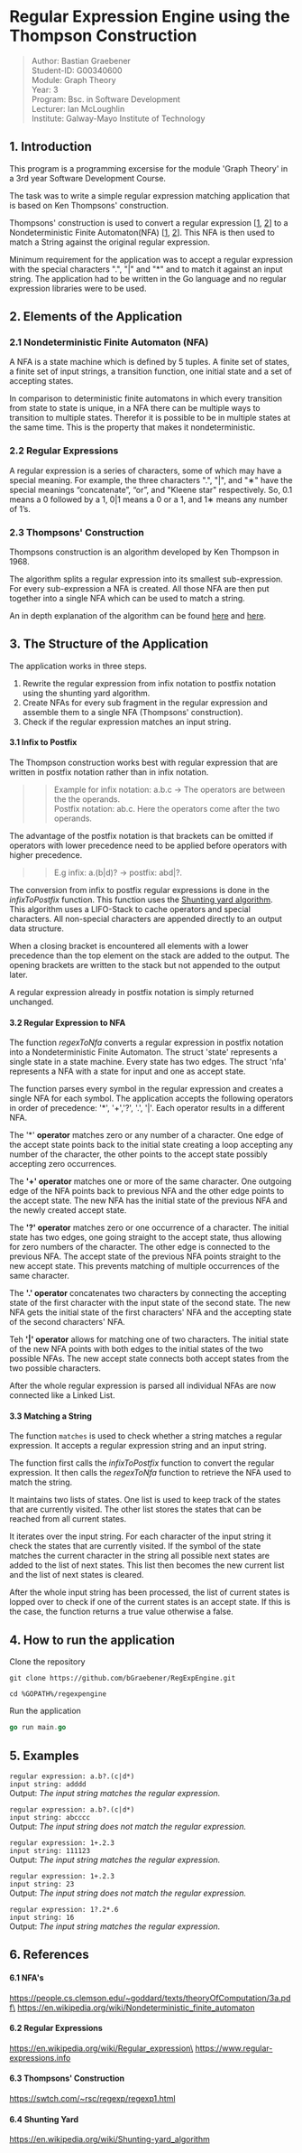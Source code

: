 # Regular Expression Engine using the Thompson Construction

>Author: Bastian Graebener\
>Student-ID: G00340600\
>Module: Graph Theory\
>Year: 3\
>Program: Bsc. in Software Development\
>Lecturer: Ian McLoughlin\
>Institute: Galway-Mayo Institute of Technology

## 1. Introduction
This program is a programming excersise for the module 'Graph Theory' in a 3rd year Software Development Course.

The task was to write a simple regular expression matching application that is based on Ken Thompsons' construction.

Thompsons' construction is used to convert a regular expression [[1](https://en.wikipedia.org/wiki/Regular_expression), 
    [2](https://www.regular-expressions.info)] to a 
Nondeterministic Finite Automaton(NFA) [[1](https://people.cs.clemson.edu/~goddard/texts/theoryOfComputation/3a.pdf), 
    [2](https://en.wikipedia.org/wiki/Nondeterministic_finite_automaton)].
This NFA is then used to match a String against the original regular expression.  

Minimum requirement for the application was to accept a regular expression with the special characters 
".", "|" and "*" and to match it against an input string. The application had to be written in the Go language
and no regular expression libraries were to be used. 



## 2. Elements of the Application
### 2.1 Nondeterministic Finite Automaton (NFA)
A NFA is a state machine which is defined by 5 tuples. A finite set of states, a finite set of
input strings, a transition function, one initial state and a set of accepting states.

In comparison to deterministic finite automatons in which every transition from state to state is unique,
in a NFA there can be multiple ways to transition to multiple states. Therefor it is possible to be in multiple
states at the same time. This is the property that makes it nondeterministic.

### 2.2 Regular Expressions
A regular expression is a series of characters, some of which may have a special meaning.
For example, the three characters ".", "|", and "∗" have the special meanings “concatenate”, “or”, and "Kleene
star" respectively. So, 0.1 means a 0 followed by a 1, 0|1 means a 0 or a 1,
and 1∗ means any number of 1’s. 

### 2.3 Thompsons' Construction 
Thompsons construction is an algorithm developed by Ken Thompson in 1968.

The algorithm splits a regular expression into its smallest sub-expression. For every sub-expression a NFA is created. 
All those NFA are then put together into a single NFA which can be used to match a string.

An in depth explanation of the algorithm can be found [here](https://en.wikipedia.org/wiki/Thompson%27s_construction) and 
[here](https://swtch.com/~rsc/regexp/regexp1.html).


## 3. The Structure of the Application

The application works in three steps.

1. Rewrite the regular expression from infix notation to postfix notation using the shunting yard algorithm.
1. Create NFAs for every sub fragment in the regular expression and assemble them to a single NFA (Thompsons' construction).  
1. Check if the regular expression matches an input string.


#### 3.1 Infix to Postfix
The Thompson construction works best with regular expression that are written in postfix notation rather than in infix
notation. 

>>Example for infix notation: a.b.c -> The operators are between the the operands.\
>>Postfix notation: ab.c. Here the operators come after the two operands. 

The advantage of the postfix notation is that brackets can be omitted if operators with lower precedence need to 
be applied before operators with higher precedence.
>> E.g infix: a.(b|d)?  -> postfix: abd|?.

The conversion from infix to postfix regular expressions is done in the _infixToPostfix_ function.
This function uses the [Shunting yard algorithm](https://en.wikipedia.org/wiki/Shunting-yard_algorithm).\
This algorithm uses a LIFO-Stack to cache operators and special characters. All non-special characters are appended directly to an 
output data structure. 

When a closing bracket is encountered all elements with a lower precedence than the top element
on the stack are added to the output. The opening brackets are written to the stack but not appended to the output later.

A regular expression already in postfix notation is simply returned unchanged.

#### 3.2 Regular Expression to NFA
The function _regexToNfa_ converts a regular expression in postfix notation into a Nondeterministic Finite Automaton.
The struct 'state' represents a single state in a state machine. Every state has two edges.
The struct 'nfa' represents a NFA with a state for input and one as accept state.

The function parses every symbol in the regular expression and creates a single NFA for each symbol.
The application accepts the following operators in order of precedence: '*', '+','?', '.', '|'.
Each operator results in a different NFA. 

The '*' **operator** matches zero or any number of a character. One edge of the accept state points back to the initial 
state creating a loop accepting any number of the character, the other points to the accept state possibly accepting 
zero occurrences. 

The **'+' operator** matches one or more of the same character. One outgoing edge of the NFA points back to previous NFA and
the other edge points to the accept state. The new NFA has the initial state of the previous NFA and the newly 
created accept state.

The **'?' operator** matches zero or one occurrence of a character. The initial state has two edges, one going straight
to the accept state, thus allowing for zero numbers of the character. The other edge is connected to the previous NFA.
The accept state of the previous NFA points straight to the new accept state. This prevents matching of multiple 
occurrences of the same character. 

The **'.' operator** concatenates two characters by connecting the accepting state of the first character with the input state of
the second state. The new NFA gets the initial state of the first characters' NFA and the accepting state of the second
characters' NFA. 

Teh **'|' operator** allows for matching one of two characters. The initial state of the new NFA points with both
edges to the initial states of the two possible NFAs. The new accept state connects both accept states from the two 
possible characters.

After the whole regular expression is parsed all individual NFAs are now connected like a Linked List.

#### 3.3 Matching a String
The function `matches` is used to check whether a string matches a regular expression. It accepts a regular expression 
string and an input string. 

The function first calls the _infixToPostfix_ function to convert the regular expression. It then calls the _regexToNfa_
function to retrieve the NFA used to match the string.

It maintains two lists of states. One list is used to keep track of the states that are currently visited. The other
list stores the states that can be reached from all current states. 

It iterates over the input string. For each character of the input string it check the states that are currently
visited. If the symbol of the state matches the current character in the string all possible next states are added to
the list of next states. This list then becomes the new current list and the list of next states is cleared.

After the whole input string has been processed, the list of current states is lopped over to check if one of the 
current states is an accept state. If this is the case, the function returns a true value otherwise a false. 


## 4. How to run the application
Clone the repository
```git 
git clone https://github.com/bGraebener/RegExpEngine.git
```
```
cd %GOPATH%/regexpengine
```
Run the application
```go
go run main.go
```
 
## 5. Examples
`regular expression: a.b?.(c|d*)`\
`input string: adddd`\
Output: _The input string matches the regular expression._

`regular expression: a.b?.(c|d*)`\
`input string: abcccc `\
Output: _The input string does not match the regular expression._

`regular expression: 1+.2.3`\
`input string: 111123`\
Output: _The input string matches the regular expression._

`regular expression: 1+.2.3`\
`input string: 23`\
Output: _The input string does not match the regular expression._

`regular expression: 1?.2*.6`\
`input string: 16`\
Output: _The input string matches the regular expression._

## 6. References
#### 6.1 NFA's
https://people.cs.clemson.edu/~goddard/texts/theoryOfComputation/3a.pdf\
https://en.wikipedia.org/wiki/Nondeterministic_finite_automaton

#### 6.2 Regular Expressions
https://en.wikipedia.org/wiki/Regular_expression\
https://www.regular-expressions.info

#### 6.3 Thompsons' Construction
https://swtch.com/~rsc/regexp/regexp1.html 

#### 6.4 Shunting Yard
https://en.wikipedia.org/wiki/Shunting-yard_algorithm